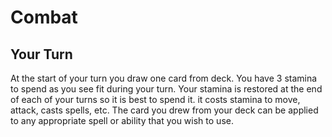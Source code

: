  # Combat
 
 ## Your Turn

 At the start of your turn you draw one card from deck. You have 3 stamina to spend as you see fit during your turn. Your stamina is restored at the end of each of your turns so it is best to spend it. it costs stamina to move, attack, casts spells, etc. The card you drew from your deck can be applied to any appropriate spell or ability that you wish to use.
